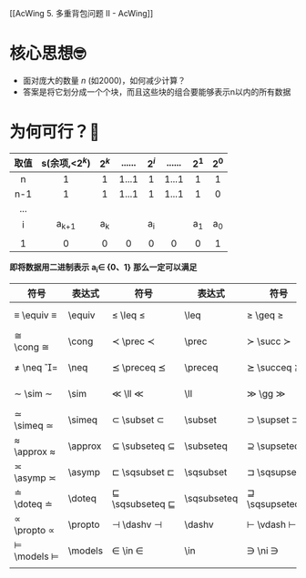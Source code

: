 
[[AcWing 5. 多重背包问题 II - AcWing]]
# 核心思想🤓

- 面对庞大的数量 *n* (如2000)，如何减少计算？
- 答案是将它划分成一个个块，而且这些块的组合要能够表示n以内的所有数据
# 为何可行？🤔


| 取值  |  s(余项,<$2^k$)   |     $2^k$     | ...... |     $2^i$     | ...... |     $2^1$     |     $2^0$     |
| :-: | :-------------: | :-----------: | :----: | :-----------: | :----: | :-----------: | :-----------: |
|  n  |        1        |       1       | 1...1  |       1       | 1...1  |       1       |       1       |
| n-1 |        1        |       1       | 1...1  |       1       | 1...1  |       1       |       0       |
| ... |                 |               |        |               |        |               |               |
|  i  | a<sub>k+1</sub> | a<sub>k</sub> |        | a<sub>i</sub> |        | a<sub>1</sub> | a<sub>0</sub> |
|     |                 |               |        |               |        |               |               |
|  1  |        0        |       0       |   0    |       0       |   0    |       0       |       1       |
**即将数据用二进制表示**  **a<sub>i</sub>$\in$ {0、1}**
**那么一定可以满足**

| 符号          | 表达式     | 符号              | 表达式         | 符号              | 表达式         | 符号            | 表达式       |
| ----------- | ------- | --------------- | ----------- | --------------- | ----------- | ------------- | --------- |
| ≡ \equiv ≡  | \equiv  | ≤ \leq ≤        | \leq        | ≥ \geq ≥        | \geq        | ⊥ \perp ⊥     | \perp     |
| ≅ \cong ≅   | \cong   | ≺ \prec ≺       | \prec       | ≻ \succ ≻       | \succ       | ∣ \mid ∣      | \mid      |
| ≠ \neq ​=  | \neq    | ⪯ \preceq ⪯     | \preceq     | ⪰ \succeq ⪰     | \succeq     | ∥ \parallel ∥ | \parallel |
| ∼ \sim ∼    | \sim    | ≪ \ll ≪         | \ll         | ≫ \gg ≫         | \gg         | ⋈ \bowtie ⋈   | \bowtie   |
| ≃ \simeq ≃  | \simeq  | ⊂ \subset ⊂     | \subset     | ⊃ \supset ⊃     | \supset     | ⋈ \Join ⋈     | \Join     |
| ≈ \approx ≈ | \approx | ⊆ \subseteq ⊆   | \subseteq   | ⊇ \supseteq ⊇   | \supseteq   | ⋉ \ltimes ⋉   | \ltimes   |
| ≍ \asymp ≍  | \asymp  | ⊏ \sqsubset ⊏   | \sqsubset   | ⊐ \sqsupset ⊐   | \sqsupset   | ⋊ \rtimes ⋊   | \rtimes   |
| ≐ \doteq ≐  | \doteq  | ⊑ \sqsubseteq ⊑ | \sqsubseteq | ⊒ \sqsupseteq ⊒ | \sqsupseteq | ⌣ \smile ⌣    | \smile    |
| ∝ \propto ∝ | \propto | ⊣ \dashv ⊣      | \dashv      | ⊢ \vdash ⊢      | \vdash      | ⌢ \frown ⌢    | \frown    |
| ⊨ \models ⊨ | \models | ∈ \in ∈         | \in         | ∋ \ni ∋         | \ni         | ∉ \notin ∈/​  | \notin    |
|             |         |                 |             |                 |             |               |           |